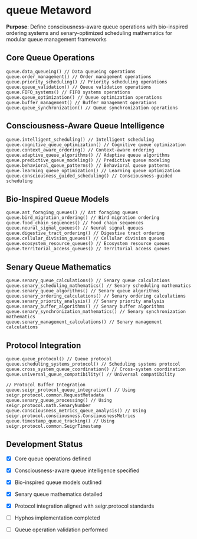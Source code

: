 # queue Metaword

**Purpose**: Define consciousness-aware queue operations with bio-inspired ordering systems and senary-optimized scheduling mathematics for modular queue management frameworks

## Core Queue Operations

```hyphos
queue.data_queueing() // Data queueing operations
queue.order_management() // Order management operations
queue.priority_scheduling() // Priority scheduling operations
queue.queue_validation() // Queue validation operations
queue.FIFO_systems() // FIFO systems operations
queue.queue_optimization() // Queue optimization operations
queue.buffer_management() // Buffer management operations
queue.queue_synchronization() // Queue synchronization operations
```

## Consciousness-Aware Queue Intelligence

```hyphos
queue.intelligent_scheduling() // Intelligent scheduling
queue.cognitive_queue_optimization() // Cognitive queue optimization
queue.context_aware_ordering() // Context-aware ordering
queue.adaptive_queue_algorithms() // Adaptive queue algorithms
queue.predictive_queue_modeling() // Predictive queue modeling
queue.behavioral_queue_patterns() // Behavioral queue patterns
queue.learning_queue_optimization() // Learning queue optimization
queue.consciousness_guided_scheduling() // Consciousness-guided scheduling
```

## Bio-Inspired Queue Models

```hyphos
queue.ant_foraging_queues() // Ant foraging queues
queue.bird_migration_ordering() // Bird migration ordering
queue.food_chain_sequences() // Food chain sequences
queue.neural_signal_queues() // Neural signal queues
queue.digestive_tract_ordering() // Digestive tract ordering
queue.cellular_division_queues() // Cellular division queues
queue.ecosystem_resource_queues() // Ecosystem resource queues
queue.territorial_access_queues() // Territorial access queues
```

## Senary Queue Mathematics

```hyphos
queue.senary_queue_calculations() // Senary queue calculations
queue.senary_scheduling_mathematics() // Senary scheduling mathematics
queue.senary_queue_algorithms() // Senary queue algorithms
queue.senary_ordering_calculations() // Senary ordering calculations
queue.senary_priority_analysis() // Senary priority analysis
queue.senary_buffer_algorithms() // Senary buffer algorithms
queue.senary_synchronization_mathematics() // Senary synchronization mathematics
queue.senary_management_calculations() // Senary management calculations
```

## Protocol Integration

```hyphos
queue.queue_protocol() // Queue protocol
queue.scheduling_systems_protocol() // Scheduling systems protocol
queue.cross_system_queue_coordination() // Cross-system coordination
queue.universal_queue_compatibility() // Universal compatibility

// Protocol Buffer Integration
queue.seigr_protocol_queue_integration() // Using seigr.protocol.common.RequestMetadata
queue.senary_queue_processing() // Using seigr.protocol.math.SenaryNumber
queue.consciousness_metrics_queue_analysis() // Using seigr.protocol.consciousness.ConsciousnessMetrics
queue.timestamp_queue_tracking() // Using seigr.protocol.common.SeigrTimestamp
```

## Development Status

- [x] Core queue operations defined
- [x] Consciousness-aware queue intelligence specified
- [x] Bio-inspired queue models outlined
- [x] Senary queue mathematics detailed
- [x] Protocol integration aligned with seigr.protocol standards
- [ ] Hyphos implementation completed
- [ ] Queue operation validation performed

